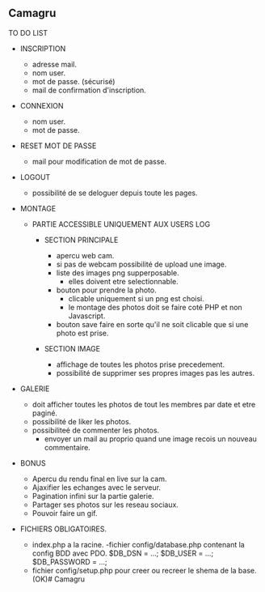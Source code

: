 Camagru
-----------------------------------
TO DO LIST

- INSCRIPTION 
  - adresse mail.
  - nom user.
  - mot de passe. (sécurisé) 
  - mail de confirmation d'inscription. 

- CONNEXION
  - nom user. 
  - mot de passe.

- RESET MOT DE PASSE
  - mail pour modification de mot de passe.

- LOGOUT
  - possibilité de se deloguer depuis toute les pages. 

- MONTAGE
  - PARTIE ACCESSIBLE UNIQUEMENT AUX USERS LOG 
    - SECTION PRINCIPALE
        - apercu web cam. 
        - si pas de webcam possibilité de upload une image.
        - liste des images png supperposable. 
            - elles doivent etre selectionnable.
        - bouton pour prendre la photo.
            - clicable uniquement si un png est choisi.
            - le montage des photos doit se faire coté PHP et non Javascript.
        - bouton save faire en sorte qu'il ne soit clicable que si une photo est prise.

    - SECTION IMAGE 
        - affichage de toutes les photos prise precedement. 
        - possibilité de supprimer ses propres images pas les autres.

- GALERIE
  - doit afficher toutes les photos de tout les membres par date et etre paginé.
  - possibilité de liker les photos.
  - possibiliteé de commenter les photos. 
    - envoyer un mail au proprio quand une image recois un nouveau commentaire.

- BONUS
  - Apercu du rendu final en live sur la cam.
  - Ajaxifier les echanges avec le serveur.
  - Pagination infini sur la partie galerie.
  - Partager ses photos sur les reseau sociaux.
  - Pouvoir faire un gif.

- FICHIERS OBLIGATOIRES.
  - index.php a la racine. 
  -fichier config/database.php contenant la config BDD avec PDO. 
    $DB_DSN = ...; 
    $DB_USER = ...; 
    $DB_PASSWORD = ...; 
  - fichier config/setup.php pour creer ou recreer le shema de la base. (OK)# Camagru
